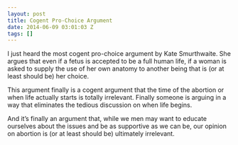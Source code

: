 ```yaml
---
layout: post
title: Cogent Pro-Choice Argument
date: 2014-06-09 03:01:03 Z
tags: []
---
```

I just heard the most cogent pro-choice argument by Kate Smurthwaite. She argues that even if a fetus is accepted to be a full human life, if a woman is asked to supply the use of her own anatomy to another being that is (or at least should be) her choice.

This argument finally is a cogent argument that the time of the abortion or when life actually starts is totally irrelevant. Finally someone is arguing in a way that eliminates the tedious discussion on when life begins.

And it’s finally an argument that, while we men may want to educate ourselves about the issues and be as supportive as we can be, our opinion on abortion is (or at least should be) ultimately irrelevant.
